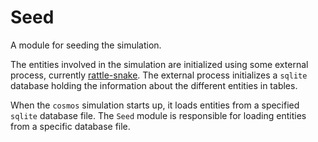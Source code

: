 # Seed

A module for seeding the simulation. 

The entities involved in the simulation
are initialized using some external process,
currently [rattle-snake](https://github.com/joedaws/rattle-snake). 
The external process initializes a `sqlite` database
holding the information about the different entities
in tables. 

When the `cosmos` simulation starts up, it loads entities
from a specified `sqlite` database file. The `Seed` module 
is responsible for loading entities from a specific database
file.

